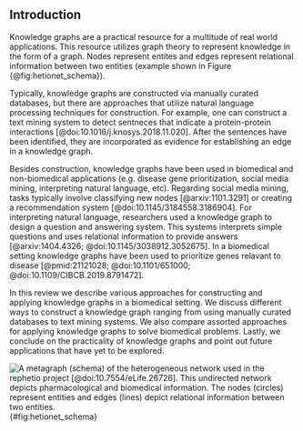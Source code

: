 ## Introduction

Knowledge graphs are a practical resource for a multitude of real world applications.
This resource utilizes graph theory to represent knowledge in the form of a graph.
Nodes represent entites and edges represent relational information between two entities (example shown in Figure {@fig:hetionet_schema}).

Typically, knowledge graphs are constructed via manually curated databases, but there are approaches that utilize natural language processing techniques for construction.
For example, one can construct a text mining system to detect sentneces that indicate a protein-protein interactions [@doi:10.1016/j.knosys.2018.11.020].
After the sentences have been identified, they are incorporated as evidence for establishing an edge in a knowledge graph.

Besides construction, knowledge graphs have been used in biomedical and non-biomedical applications (e.g. disease gene prioritization, social media mining, interpreting natural language, etc).
Regarding social media mining, tasks typically involve classifying new nodes [@arxiv:1101.3291] or creating a recommendation system [@doi:10.1145/3184558.3186904].
For interpreting natural language, researchers used a knowledge graph to design a question and answering system.
This systems interprets simple questions and uses relational information to provide answers [@arxiv:1404.4326; @doi:10.1145/3038912.3052675].
In a biomedical setting knowledge graphs have been used to prioritize genes relavant to disease [@pmid:21121028; @doi:10.1101/651000; @doi:10.1109/CIBCB.2019.8791472].

In this review we describe various approaches for constructing and applying knowledge graphs in a biomedical setting.
We discuss different ways to construct a knowledge graph ranging from using manually curated databases to text mining systems.
We also compare assorted approaches for applying knowledge graphs to solve biomedical problems.
Lastly, we conclude on the practicality of knowledge graphs and point out future applications that have yet to be explored.

![
A metagraph (schema) of the heterogeneous network used in the rephetio project [@doi:10.7554/eLife.26726].
This undirected network depicts pharmacological and biomedical information.
The nodes (circles) represent entities and edges (lines) depict  relational information between two entities.
](https://raw.githubusercontent.com/dhimmel/rephetio/f02d44fde7eeef0ffdca0800e0b43c48d800c86d/figure/metagraph.png){#fig:hetionet_schema}
